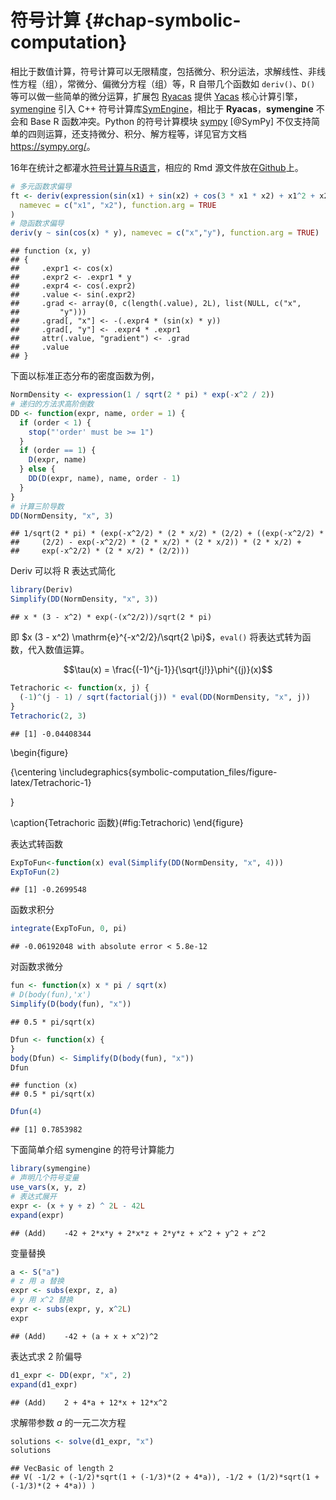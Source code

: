 # 符号计算 {#chap-symbolic-computation}

相比于数值计算，符号计算可以无限精度，包括微分、积分运法，求解线性、非线性方程（组），常微分、偏微分方程（组）等，R 自带几个函数如 `deriv()`、`D()` 等可以做一些简单的微分运算，扩展包 [Ryacas](https://github.com/r-cas/ryacas) 提供 [Yacas](https://github.com/grzegorzmazur/yacas/) 核心计算引擎，[symengine](https://github.com/symengine/symengine.R) 引入 C++ 符号计算库[SymEngine](https://github.com/symengine/)，相比于 **Ryacas**，**symengine** 不会和 Base R 函数冲突。Python 的符号计算模块 [sympy](https://github.com/sympy/sympy) [@SymPy] 不仅支持简单的四则运算，还支持微分、积分、解方程等，详见官方文档 <https://sympy.org/>。

16年在统计之都灌水[符号计算与R语言](https://cosx.org/2016/07/r-symbol-calculate)，相应的 Rmd 源文件放在[Github](https://github.com/XiangyunHuang/Symbolic-Computing)上。


```r
# 多元函数求偏导
ft <- deriv(expression(sin(x1) + sin(x2) + cos(3 * x1 * x2) + x1^2 + x2^2),
  namevec = c("x1", "x2"), function.arg = TRUE
)
# 隐函数求偏导
deriv(y ~ sin(cos(x) * y), namevec = c("x","y"), function.arg = TRUE)
```

```
## function (x, y) 
## {
##     .expr1 <- cos(x)
##     .expr2 <- .expr1 * y
##     .expr4 <- cos(.expr2)
##     .value <- sin(.expr2)
##     .grad <- array(0, c(length(.value), 2L), list(NULL, c("x", 
##         "y")))
##     .grad[, "x"] <- -(.expr4 * (sin(x) * y))
##     .grad[, "y"] <- .expr4 * .expr1
##     attr(.value, "gradient") <- .grad
##     .value
## }
```

下面以标准正态分布的密度函数为例，


```r
NormDensity <- expression(1 / sqrt(2 * pi) * exp(-x^2 / 2))
# 递归的方法求高阶倒数
DD <- function(expr, name, order = 1) {
  if (order < 1) {
    stop("'order' must be >= 1")
  }
  if (order == 1) {
    D(expr, name)
  } else {
    DD(D(expr, name), name, order - 1)
  }
}
# 计算三阶导数
DD(NormDensity, "x", 3)
```

```
## 1/sqrt(2 * pi) * (exp(-x^2/2) * (2 * x/2) * (2/2) + ((exp(-x^2/2) * 
##     (2/2) - exp(-x^2/2) * (2 * x/2) * (2 * x/2)) * (2 * x/2) + 
##     exp(-x^2/2) * (2 * x/2) * (2/2)))
```
Deriv 可以将 R 表达式简化


```r
library(Deriv)
Simplify(DD(NormDensity, "x", 3))
```

```
## x * (3 - x^2) * exp(-(x^2/2))/sqrt(2 * pi)
```
即 $x (3 - x^2) \mathrm{e}^{-x^2/2}/\sqrt{2 \pi}$，`eval()` 将表达式转为函数，代入数值运算。

$$\tau(x) = \frac{(-1)^{j-1}}{\sqrt{j!}}\phi^{(j)}(x)$$



```r
Tetrachoric <- function(x, j) {
  (-1)^(j - 1) / sqrt(factorial(j)) * eval(DD(NormDensity, "x", j))
}
Tetrachoric(2, 3)
```

```
## [1] -0.04408344
```

\begin{figure}

{\centering \includegraphics{symbolic-computation_files/figure-latex/Tetrachoric-1} 

}

\caption{Tetrachoric 函数}(\#fig:Tetrachoric)
\end{figure}

表达式转函数


```r
ExpToFun<-function(x) eval(Simplify(DD(NormDensity, "x", 4)))
ExpToFun(2)
```

```
## [1] -0.2699548
```

函数求积分


```r
integrate(ExpToFun, 0, pi)
```

```
## -0.06192048 with absolute error < 5.8e-12
```
对函数求微分


```r
fun <- function(x) x * pi / sqrt(x)
# D(body(fun),'x')
Simplify(D(body(fun), "x"))
```

```
## 0.5 * pi/sqrt(x)
```



```r
Dfun <- function(x) {
}
body(Dfun) <- Simplify(D(body(fun), "x"))
Dfun
```

```
## function (x) 
## 0.5 * pi/sqrt(x)
```



```r
Dfun(4)
```

```
## [1] 0.7853982
```


下面简单介绍 symengine 的符号计算能力


```r
library(symengine)
# 声明几个符号变量
use_vars(x, y, z)
# 表达式展开
expr <- (x + y + z) ^ 2L - 42L
expand(expr)
```

```
## (Add)	-42 + 2*x*y + 2*x*z + 2*y*z + x^2 + y^2 + z^2
```

变量替换


```r
a <- S("a")
# z 用 a 替换
expr <- subs(expr, z, a)
# y 用 x^2 替换
expr <- subs(expr, y, x^2L)
expr
```

```
## (Add)	-42 + (a + x + x^2)^2
```

表达式求 2 阶偏导


```r
d1_expr <- DD(expr, "x", 2)
expand(d1_expr)
```

```
## (Add)	2 + 4*a + 12*x + 12*x^2
```

求解带参数 $a$ 的一元二次方程


```r
solutions <- solve(d1_expr, "x")
solutions
```

```
## VecBasic of length 2
## V( -1/2 + (-1/2)*sqrt(1 + (-1/3)*(2 + 4*a)), -1/2 + (1/2)*sqrt(1 + (-1/3)*(2 + 4*a)) )
```

